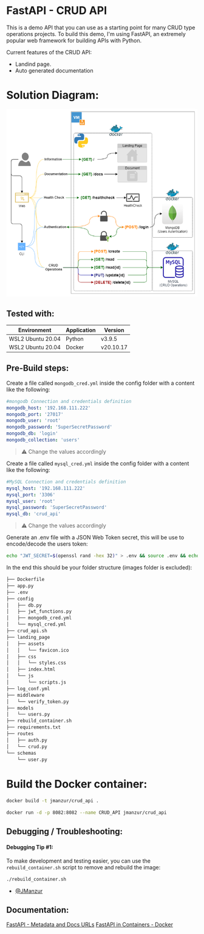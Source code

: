 # FastAPI - CRUD API 

This is a demo API that you can use as a starting point for many CRUD type operations projects. To build this demo, I'm using FastAPI, an extremely popular web framework for building APIs with Python.

Current features of the CRUD API:

- Landind page.
- Auto generated documentation 

# Solution Diagram:

![FastAPI CRUD](images/FastAPI_CRUD.drawio.png)

## Tested with: 

| Environment | Application | Version  |
| ----------------- |-----------|---------|
| WSL2 Ubuntu 20.04 | Python | v3.9.5  |
| WSL2 Ubuntu 20.04 | Docker | v20.10.17 |

## Pre-Build steps:

Create a file called `mongodb_cred.yml` inside the config folder with a content like the following:

```yaml
#mongodb Connection and credentials definition
mongodb_host: '192.168.111.222'
mongodb_port: '27017'
mongodb_user: 'root'
mongodb_password: 'SuperSecretPassword'
mongodb_db: 'login'
mongodb_collection: 'users'
```
> :warning: Change the values accordingly

Create a file called `mysql_cred.yml` inside the config folder with a content like the following:

```yaml
#MySQL Connection and credentials definition
mysql_host: '192.168.111.222'
mysql_port: '3306'
mysql_user: 'root'
mysql_password: 'SuperSecretPassword'
mysql_db: 'crud_api'
```

> :warning: Change the values accordingly

Generate an .env file with a JSON Web Token secret, this will be use to encode/decode the users token:

```bash
echo "JWT_SECRET=$(openssl rand -hex 32)" > .env && source .env && echo $JWT_SECRET
```

In the end this should be your folder structure (images folder is excluded):

```bash
├── Dockerfile
├── app.py
├── .env
├── config
│   ├── db.py
│   ├── jwt_functions.py
│   ├── mongodb_cred.yml
│   └── mysql_cred.yml
├── crud_api.sh
├── landing_page
│   ├── assets
│   │   └── favicon.ico
│   ├── css
│   │   └── styles.css
│   ├── index.html
│   └── js
│       └── scripts.js
├── log_conf.yml
├── middleware
│   └── verify_token.py
├── models
│   └── users.py
├── rebuild_container.sh
├── requirements.txt
├── routes
│   ├── auth.py
│   └── crud.py
└── schemas
    └── user.py
```` 
# Build the Docker container:

```bash
docker build -t jmanzur/crud_api .
```

```bash
docker run -d -p 8082:8082 --name CRUD_API jmanzur/crud_api
```
## Debugging / Troubleshooting:

#### **Debugging Tip #1**:

To make development and testing easier, you can use the `rebuild_container.sh` script to remove and rebuild the image:

```bash
./rebuild_container.sh
````

- [@JManzur](https://jmanzur.com)

## Documentation:

[FastAPI - Metadata and Docs URLs](https://fastapi.tiangolo.com/tutorial/metadata/)
[FastAPI in Containers - Docker](https://fastapi.tiangolo.com/deployment/docker/)